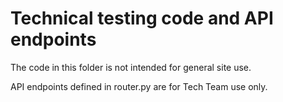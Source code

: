 Technical testing code and API endpoints
========================================

The code in this folder is not intended for general site use.

API endpoints defined in router.py are for Tech Team use only.